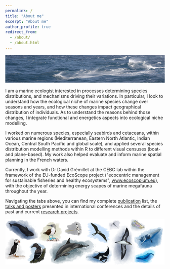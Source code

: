 ```yaml
---
permalink: /
title: "About me"
excerpt: "About me"
author_profile: true
redirect_from: 
  - /about/
  - /about.html
---
```


![Ortegal](/images/waves1.JPG)

I am a marine ecologist interested in processes determining species distributions, and mechanisms driving their variations. In particular, I look to understand how the ecological niche of marine species change over seasons and years, and how these changes impact geographical distribution of individuals. As to understand the reasons behind those changes, I integrate functional and energetics aspects into ecological niche modelling. 

I worked on numerous species, especially seabirds and cetaceans, within various marine regions (Mediterranean, Eastern North Atlantic, Indian Ocean, Central South Pacific and global scale), and applied several species distribution modelling methods within R to different visual censuses (boat- and plane-based). My work also helped evaluate and inform marine spatial planning in the French waters. 

Currently, I work with Dr David Grémillet at the CEBC lab within the framework of the EU-funded EcoScope project ("ecocentric management for sustainable fisheries and healthy ecosystems", www.ecoscopium.eu), with the objective of determining energy scapes of marine megafauna throughout the year. 

Navigating the tabs above, you can find my complete [publication](publications.md) list, the [talks and posters](conferences.md) presented in international conferences and the details of past and current [research projects](research.html).

![Species](/images/bandeau_sp.png)
